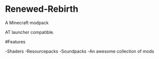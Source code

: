 # Renewed-Rebirth
A Minecraft modpack

AT launcher compatible.

#Features

-Shaders
-Resourcepacks
-Soundpacks
-An awesome collection of mods
